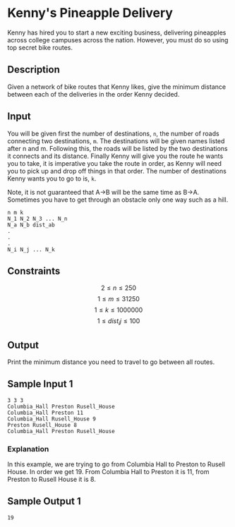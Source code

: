 # Kenny's Pineapple Delivery

Kenny has hired you to start a new exciting business, delivering pineapples across college campuses across the nation. However, you must do so using top secret bike routes.

## Description

Given a network of bike routes that Kenny likes, give the minimum distance between each of the deliveries in the order Kenny decided.

## Input

You will be given first the number of destinations, `n`, the number of roads connecting two destinations, `m`. The destinations will be given names listed after n and m. Following this, the roads will be listed by the two destinations it connects and its distance. Finally Kenny will give you the route he wants you to take, it is imperative you take the route in order, as Kenny will need you to pick up and drop off things in that order. The number of destinations Kenny wants you to go to is, `k`.

Note, it is not guaranteed that A->B will be the same time as B->A. Sometimes you have to get through an obstacle only one way such as a hill.

```
n m k
N_1 N_2 N_3 ... N_n
N_a N_b dist_ab
.
.
.
N_i N_j ... N_k
```

## Constraints

$$ 2 \leq n \leq 250 $$
$$ 1 \leq m \leq 31250 $$
$$1\leq k \leq 1000000 $$ 
$$ 1 \leq dist_ij \leq 100 $$
## Output

Print the minimum distance you need to travel to go between all routes.

## Sample Input 1

```
3 3 3
Columbia_Hall Preston Rusell_House
Columbia_Hall Preston 11
Columbia_Hall Rusell_House 9
Preston Rusell_House 8
Columbia_Hall Preston Rusell_House
```

### Explanation

In this example, we are trying to go from Columbia Hall to Preston to Rusell House. In order we get 19. From Columbia Hall to Preston it is 11, from Preston to Rusell House it is 8. 

## Sample Output 1

```
19
```

